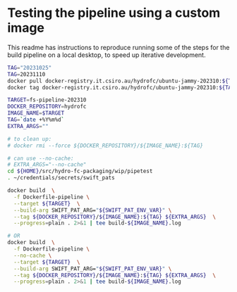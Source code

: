 
# Testing the pipeline using a custom image

This readme has instructions to reproduce running some of the steps for the build pipeline on a local desktop, to speed up iterative development.

```sh
TAG="20231025"
TAG=20231110
docker pull docker-registry.it.csiro.au/hydrofc/ubuntu-jammy-202310:${TAG}
docker tag docker-registry.it.csiro.au/hydrofc/ubuntu-jammy-202310:${TAG} hydrofc/ubuntu-jammy-202310:${TAG}
```

```sh
TARGET=fs-pipeline-202310
DOCKER_REPOSITORY=hydrofc
IMAGE_NAME=$TARGET
TAG=`date +%Y%m%d`
EXTRA_ARGS=""

# to clean up:
# docker rmi --force ${DOCKER_REPOSITORY}/${IMAGE_NAME}:${TAG}

# can use --no-cache:
# EXTRA_ARGS="--no-cache"
cd ${HOME}/src/hydro-fc-packaging/wip/pipetest
. ~/credentials/secrets/swift_pats 

docker build  \
  -f Dockerfile-pipeline \
  --target ${TARGET}  \
  --build-arg SWIFT_PAT_ARG="${SWIFT_PAT_ENV_VAR}" \
  --tag ${DOCKER_REPOSITORY}/${IMAGE_NAME}:${TAG} ${EXTRA_ARGS}  \
  --progress=plain . 2>&1 | tee build-${IMAGE_NAME}.log

# OR
docker build  \
  -f Dockerfile-pipeline \
  --no-cache \
  --target ${TARGET}  \
  --build-arg SWIFT_PAT_ARG="${SWIFT_PAT_ENV_VAR}" \
  --tag ${DOCKER_REPOSITORY}/${IMAGE_NAME}:${TAG} ${EXTRA_ARGS}  \
  --progress=plain . 2>&1 | tee build-${IMAGE_NAME}.log
```
